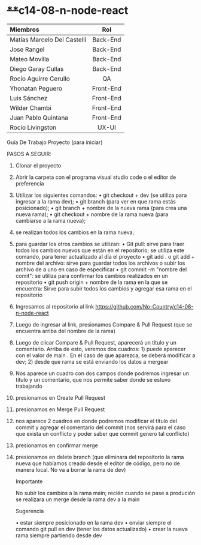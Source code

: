 # ~~**~~c14-08-n-node-react


| Miembros                    |    Rol    |
| :-------------------------- | :-------: |
| Matias Marcelo Dei Castelli | Back-End |
| Jose Rangel                 | Back-End |
| Mateo Movilla               | Back-End |
| Diego Garay Cullas          | Back-End |
| Rocío Aguirre Cerullo      |    QA    |
| Yhonatan Peguero            | Front-End |
| Luis Sánchez               | Front-End |
| Wilder Chambi               | Front-End |
| Juan Pablo Quintana         | Front-End |
| Rocio Livingston            |   UX-UI   |



Guía De Trabajo Proyecto (para iniciar)

PASOS A SEGUIR:

1) Clonar el proyecto
2) Abrir la carpeta con el programa visual studio code o el editor de preferencia
3) Utilizar los siguientes comandos:
   •	git checkout + dev (se utiliza para ingresar a la rama dev);
   •	git branch (para ver en que rama estás posicionado);
   •	git branch + nombre de la nueva rama (para crea una nueva rama);
   •	git checkout + nombre de la rama nueva (para cambiarse a la rama nueva);
4) se realizan todos los cambios en la rama nueva;
5) para guardar los otros cambios se utilizan:
   •	Git pull: sirve para traer todos los cambios nuevos que están en el repositorio; se utiliza este comando, para tener actualizado al día el proyecto
   •	git add .  o git add + nombre del archivo:  sirve para guardar todos los archivos o subir los archivo de a uno en caso de especificar
   •	git commit -m "nombre del comit": se utiliza para confirmar los cambios realizados en un repositorio
   •	git push origin + nombre de la rama en la que se encuentra: Sirve para subir todos los cambios y agregar esa rama en el repositorio
6) Ingresamos al repositorio al link https://github.com/No-Country/c14-08-n-node-react
7) Luego de ingresar al link, presionamos Compare & Pull Request (que se encuentra arriba del nombre de la rama)
8) Luego de clicar Compare & Pull Request, aparecerá un título y un comentario.  Arriba de esto, veremos dos cuadros:  1) puede aparecer con el valor de main . En el caso de que aparezca, se deberá modificar a dev; 2) desde que rama se está enviando los datos a mergear
9) Nos aparece un cuadro con dos campos donde podremos ingresar un título y un comentario, que nos permite saber donde se estuvo trabajando
10) presionamos en Create Pull Request
11) presionamos en Merge Pull Request
12) nos aparece 2 cuadros en donde podremos modificar el título del commit y agregar el comentario del commit (nos servirá para el caso  que exista un  conflicto y poder saber que commit genero tal conflicto)
13) presionamos en confirmar merge
14) presionamos en delete branch (que eliminara del repositorio la rama nueva que habíamos creado desde el editor de código, pero no de manera local. No va a borrar la rama de dev)

    Importante

    No subir los cambios a la rama main;  recién cuando se pase  a produción se realizara un merge desde la rama dev a la main

    Sugerencia

    •	estar siempre posicionado en la rama dev
    •	enviar siempre el comando git pull en dev (tener los datos actualizado)
    •	crear la nueva rama siempre partiendo desde dev
